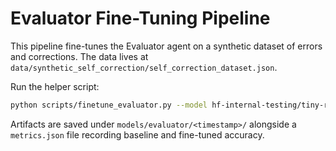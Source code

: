 # Evaluator Fine-Tuning Pipeline

This pipeline fine-tunes the Evaluator agent on a synthetic dataset of errors and corrections.
The data lives at `data/synthetic_self_correction/self_correction_dataset.json`.

Run the helper script:

```bash
python scripts/finetune_evaluator.py --model hf-internal-testing/tiny-random-T5 --epochs 1
```

Artifacts are saved under `models/evaluator/<timestamp>/` alongside a `metrics.json` file recording baseline and
fine-tuned accuracy.
